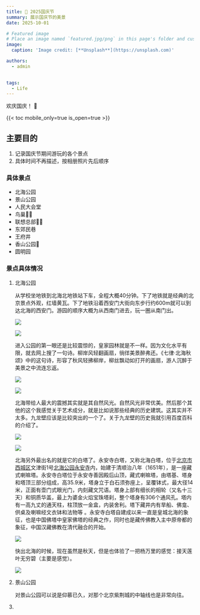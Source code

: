 ```yaml
---
title: 🎉 2025国庆节
summary: 展示国庆节的美景
date: 2025-10-01

# Featured image
# Place an image named `featured.jpg/png` in this page's folder and customize its options here.
image:
  caption: 'Image credit: [**Unsplash**](https://unsplash.com)'

authors:
  - admin
  

tags:
  - Life
---
```

欢庆国庆！ 👋

{{< toc mobile_only=true is_open=true >}}

## 主要目的

1. 记录国庆节期间游玩的各个景点
2. 具体时间不再描述，按相册照片先后顺序

### 具体景点

- 北海公园
- 景山公园
- 人民大会堂
- 鸟巢🚴‍♂️
- 联想总部🚴‍♂️
- 东郊民巷
- 王府井
- 香山公园🍁
- 圆明园

### 景点具体情况

1. 北海公园

   从学校坐地铁到北海北地铁站下车，全程大概40分钟。下了地铁就是经典的北京景点外观，红墙黄瓦。下了地铁沿着西安门大街向东步行约600m就可以到达北海的西安门。游园的顺序大概为从西南门进去，玩一圈从南门出。

   ![](./img/bh1.jpg)

   ![](./img/bh7.jpg)

   进入公园的第一眼还是比较震惊的，皇家园林就是不一样。因为文化水平有限，就去网上搜了一句诗。柳岸风轻翻画扇，徜徉美景醉弗还。《七律·北海秋颂》中的这句诗，形容了秋风轻拂柳岸，柳丝飘动如打开的画扇，游人沉醉于美景之中流连忘返。

   ![](./img/bh2.jpg)

   ![](./img/bh3.jpg)

   北海带给人最大的震撼其实就是其自然风光。自然风光非常优美。然后那个其他的这个我感觉关于艺术成分，就是比如说那些经典的历史建筑。这其实并不太多。九龙壁应该是比较突出的一个了。关于九龙壁的历史我就引用百度百科的介绍了。

   

   ![](./img/bh4.jpg)

   ![](./img/bh8.png)

   北海另外最出名的就是它的白塔了。永安寺白塔，又称北海白塔，位于[北京市](https://baike.baidu.com/item/北京市/126069?fromModule=lemma_inlink)[西城区](https://baike.baidu.com/item/西城区/10234?fromModule=lemma_inlink)文津街1号[北海公园](https://baike.baidu.com/item/北海公园/253388?fromModule=lemma_inlink)[永安寺](https://baike.baidu.com/item/永安寺/7380920?fromModule=lemma_inlink)内，始建于清顺治八年（1651年），是一座藏式喇嘛塔。永安寺白塔位于永安寺善因殿后山顶，藏式喇嘛塔，由塔基、塔身和塔顶三部分组成，高35.9米，塔身立于白石须弥座上，呈覆钵式，最大径14米，正面有壶门式眼光门，内刻藏文咒语。塔身上部有细长的相轮（又名十三天）和铜质华盖，最上为婆金火焰宝珠塔刹，整个塔身有306个通风孔。塔内有一高九丈的通天柱，柱顶放一金盒，内装舍利。塔下藏井内有旱船、佛龛、供桌及喇嘛经文衣钵和法物等 。永安寺白塔自建成以来一直是皇城北海的象征，也是中国佛塔中皇家佛塔的经典之作，同时也是藏传佛教入主中原帝都的象征，中国汉藏佛教在清代融合的开始。

   ![](./img/bh5.jpg)

   快出北海的时候，现在虽然是秋天，但是也体验了一把杨万里的感觉：接天莲叶无穷碧（主要是感觉）。

   ![](./img/bh6.jpg)

2. 景山公园

   对景山公园可以说是仰慕已久，对那个北京紫荆城的中轴线也是非常向往。

3. 
